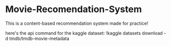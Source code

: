 # Movie-Recomendation-System

This is a content-based recommendation system made for practice!

here's the api command for the kaggle dataset: !kaggle datasets download -d tmdb/tmdb-movie-metadata 
